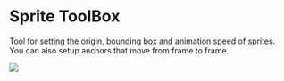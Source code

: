 # Sprite ToolBox
Tool for setting the origin, bounding box and animation speed of sprites. You can also setup anchors that move from frame to frame.

![](https://github.com/MickGyver/SpritToolBox/blob/master/images/screenshot.png)
